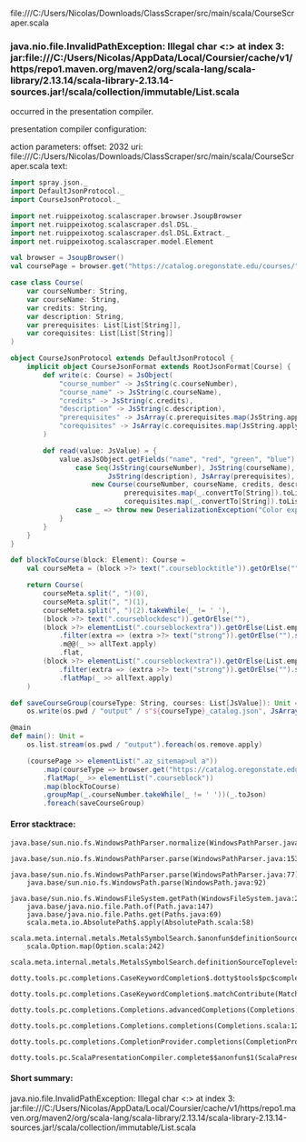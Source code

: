 file:///C:/Users/Nicolas/Downloads/ClassScraper/src/main/scala/CourseScraper.scala
### java.nio.file.InvalidPathException: Illegal char <:> at index 3: jar:file:///C:/Users/Nicolas/AppData/Local/Coursier/cache/v1/https/repo1.maven.org/maven2/org/scala-lang/scala-library/2.13.14/scala-library-2.13.14-sources.jar!/scala/collection/immutable/List.scala

occurred in the presentation compiler.

presentation compiler configuration:


action parameters:
offset: 2032
uri: file:///C:/Users/Nicolas/Downloads/ClassScraper/src/main/scala/CourseScraper.scala
text:
```scala
import spray.json._
import DefaultJsonProtocol._
import CourseJsonProtocol._

import net.ruippeixotog.scalascraper.browser.JsoupBrowser
import net.ruippeixotog.scalascraper.dsl.DSL._
import net.ruippeixotog.scalascraper.dsl.DSL.Extract._
import net.ruippeixotog.scalascraper.model.Element

val browser = JsoupBrowser()
val coursePage = browser.get("https://catalog.oregonstate.edu/courses/")

case class Course(
	var courseNumber: String,
	var courseName: String,
	var credits: String,
	var description: String,
	var prerequisites: List[List[String]],
	var corequisites: List[List[String]]
)

object CourseJsonProtocol extends DefaultJsonProtocol {
	implicit object CourseJsonFormat extends RootJsonFormat[Course] {
		def write(c: Course) = JsObject(
			"course_number" -> JsString(c.courseNumber),
			"course_name" -> JsString(c.courseName),
			"credits" -> JsString(c.credits),
			"description" -> JsString(c.description),
			"prerequisites" -> JsArray(c.prerequisites.map(JsString.apply)),
			"corequisites" -> JsArray(c.corequisites.map(JsString.apply))
		)

		def read(value: JsValue) = {
			value.asJsObject.getFields("name", "red", "green", "blue") match {
				case Seq(JsString(courseNumber), JsString(courseName), JsString(credits), 
						JsString(description), JsArray(prerequisites), JsArray(corequisites)) =>
					new Course(courseNumber, courseName, credits, description, 
							prerequisites.map(_.convertTo[String]).toList, 
							corequisites.map(_.convertTo[String]).toList)
				case _ => throw new DeserializationException("Color expected")
			}
		}
	}
}

def blockToCourse(block: Element): Course =
	val courseMeta = (block >?> text(".courseblocktitle")).getOrElse("")

	return Course(
		courseMeta.split(", ")(0),
		courseMeta.split(", ")(1),
		courseMeta.split(", ")(2).takeWhile(_ != ' '),
		(block >?> text(".courseblockdesc")).getOrElse(""),
		(block >?> elementList(".courseblockextra")).getOrElse(List.empty)
			.filter(extra => (extra >?> text("strong")).getOrElse("").startsWith("Prerequisite"))
			.m@@(_ >> allText.apply)
			.flat,
		(block >?> elementList(".courseblockextra")).getOrElse(List.empty)
			.filter(extra => (extra >?> text("strong")).getOrElse("").startsWith("Corequisite"))
			.flatMap(_ >> allText.apply)
	)

def saveCourseGroup(courseType: String, courses: List[JsValue]): Unit =
	os.write(os.pwd / "output" / s"${courseType}_catalog.json", JsArray(courses).prettyPrint.replaceAll("\\u00A0", " "))

@main
def main(): Unit =
	os.list.stream(os.pwd / "output").foreach(os.remove.apply)

	(coursePage >> elementList(".az_sitemap>ul a"))
		.map(courseType => browser.get("https://catalog.oregonstate.edu" + courseType.attr("href")))
		.flatMap(_ >> elementList(".courseblock"))
		.map(blockToCourse)
		.groupMap(_.courseNumber.takeWhile(_ != ' '))(_.toJson)
		.foreach(saveCourseGroup)
```



#### Error stacktrace:

```
java.base/sun.nio.fs.WindowsPathParser.normalize(WindowsPathParser.java:182)
	java.base/sun.nio.fs.WindowsPathParser.parse(WindowsPathParser.java:153)
	java.base/sun.nio.fs.WindowsPathParser.parse(WindowsPathParser.java:77)
	java.base/sun.nio.fs.WindowsPath.parse(WindowsPath.java:92)
	java.base/sun.nio.fs.WindowsFileSystem.getPath(WindowsFileSystem.java:232)
	java.base/java.nio.file.Path.of(Path.java:147)
	java.base/java.nio.file.Paths.get(Paths.java:69)
	scala.meta.io.AbsolutePath$.apply(AbsolutePath.scala:58)
	scala.meta.internal.metals.MetalsSymbolSearch.$anonfun$definitionSourceToplevels$2(MetalsSymbolSearch.scala:70)
	scala.Option.map(Option.scala:242)
	scala.meta.internal.metals.MetalsSymbolSearch.definitionSourceToplevels(MetalsSymbolSearch.scala:69)
	dotty.tools.pc.completions.CaseKeywordCompletion$.dotty$tools$pc$completions$CaseKeywordCompletion$$$sortSubclasses(MatchCaseCompletions.scala:342)
	dotty.tools.pc.completions.CaseKeywordCompletion$.matchContribute(MatchCaseCompletions.scala:292)
	dotty.tools.pc.completions.Completions.advancedCompletions(Completions.scala:348)
	dotty.tools.pc.completions.Completions.completions(Completions.scala:120)
	dotty.tools.pc.completions.CompletionProvider.completions(CompletionProvider.scala:90)
	dotty.tools.pc.ScalaPresentationCompiler.complete$$anonfun$1(ScalaPresentationCompiler.scala:146)
```
#### Short summary: 

java.nio.file.InvalidPathException: Illegal char <:> at index 3: jar:file:///C:/Users/Nicolas/AppData/Local/Coursier/cache/v1/https/repo1.maven.org/maven2/org/scala-lang/scala-library/2.13.14/scala-library-2.13.14-sources.jar!/scala/collection/immutable/List.scala